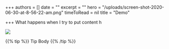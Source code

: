 +++
authors = []
date = ""
excerpt = ""
hero = "/uploads/screen-shot-2020-06-30-at-8-56-22-am.png"
timeToRead = nil
title = "Demo"

+++
What happens when I try to put content h

![](https://res.cloudinary.com/damfsuupo/image/upload/f_auto,c_scale,w_auto:100,dpr_auto/v1593522723/Ryan%20Test/Screen_Shot_2020-06-30_at_8.56.22_AM_y6cfmj.png)

{{% tip %}} Tip Body {{% /tip %}}